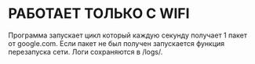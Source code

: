 # РАБОТАЕТ ТОЛЬКО С WIFI
Программа запускает цикл который каждую секунду получает 1 пакет от google.com.
Если пакет не был получен запускается функция перезапуска сети.
Логи сохраняются в /logs/.
